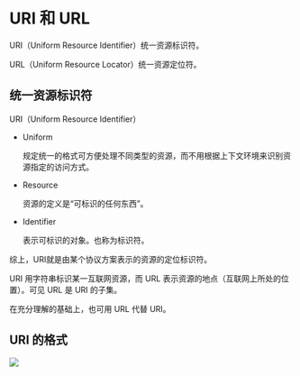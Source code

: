 # URI 和 URL

URI（Uniform Resource Identifier）统一资源标识符。

URL（Uniform Resource Locator）统一资源定位符。

## 统一资源标识符

URI（Uniform Resource Identifier）

* Uniform

    规定统一的格式可方便处理不同类型的资源，而不用根据上下文环境来识别资源指定的访问方式。

* Resource

    资源的定义是“可标识的任何东西”。

* Identifier

    表示可标识的对象。也称为标识符。

综上，URI就是由某个协议方案表示的资源的定位标识符。

URI 用字符串标识某一互联网资源，而 URL 表示资源的地点（互联网上所处的位置）。可见 URL 是 URI 的子集。

在充分理解的基础上，也可用 URL 代替 URI。

## URI 的格式

![](http://ww3.sinaimg.cn/large/7011d6cfjw1f09l6wmfobj20hv043mxm.jpg)
